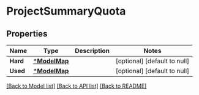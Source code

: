 # ProjectSummaryQuota

## Properties
Name | Type | Description | Notes
------------ | ------------- | ------------- | -------------
**Hard** | [***ModelMap**](map.md) |  | [optional] [default to null]
**Used** | [***ModelMap**](map.md) |  | [optional] [default to null]

[[Back to Model list]](../README.md#documentation-for-models) [[Back to API list]](../README.md#documentation-for-api-endpoints) [[Back to README]](../README.md)

